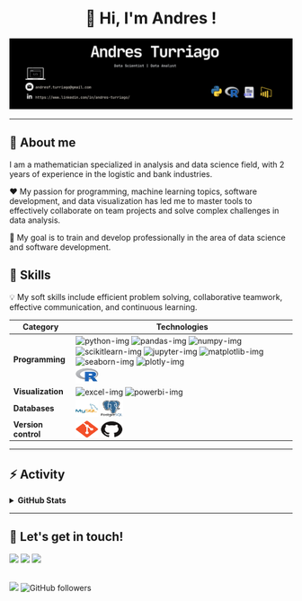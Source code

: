 <div align="center">
<h1 align="center"> 👋 Hi, I'm Andres !</h1>
</div>
<img src="https://github.com/andresturriago/andresturriago/blob/main/img/Banner%20Github%20-%20Andres%20Turriago.png">

<hr>

##  📖 **About me**
I am a mathematician specialized in analysis and data science field, with 2 years of experience in the logistic and bank industries.

❤️ My passion for programming, machine learning topics, software development, and data visualization has led me to master tools  to effectively collaborate on team projects and solve complex challenges in data analysis.

🎯 My goal is to train and develop professionally in the area of data science and software development.

## 🧰 **Skills** 

💡 My soft skills include efficient problem solving, collaborative teamwork, effective communication, and continuous learning.

| **Category** | **Technologies** |
| --- | --- | 
|**Programming**| <img align="center" alt="python-img" height="30" width="40" src="https://cdn.jsdelivr.net/gh/devicons/devicon/icons/python/python-original.svg"> <img align="center" alt="pandas-img" src="https://img.shields.io/badge/pandas-150458?logo=pandas"> <img align="center" alt="numpy-img" src="https://img.shields.io/badge/numpy-013243?logo=numpy"> <img align="center" alt="scikitlearn-img" src="https://img.shields.io/badge/scikitlearn-F7931E?logo=scikit-learn&logoColor=white"> <img align="center" alt="jupyter-img" src="https://img.shields.io/badge/jupyter-F37626?logo=jupyter&logoColor=white"> <img align="center" alt="matplotlib-img" src="https://img.shields.io/badge/matplotlib-11557C"> <img align="center" alt="seaborn-img" src="https://img.shields.io/badge/seaborn-444876"> <img align="center" alt="plotly-img" src="https://img.shields.io/badge/plotly-3F4F75?logo=plotly"> <br><img align="center" alt="r-img" height="30" width="40" src="https://github.com/devicons/devicon/blob/v2.16.0/icons/r/r-original.svg">  |
|**Visualization**| <img align="center" alt="excel-img" height="30" width="40" src="https://external-content.duckduckgo.com/iu/?u=https%3A%2F%2Fpluspng.com%2Fimg-png%2Fexcel-logo-png-img-microsoft-excel-logo-in-svg-vector-or-png-file-format-3000x2000.png&f=1&nofb=1&ipt=c939d0239fd0709f25d1679171aea2479f7742cdcce8a85b41deab84f5a3bbee&ipo=images"> <img align="center" alt="powerbi-img" height="30" width="40" src="https://external-content.duckduckgo.com/iu/?u=https%3A%2F%2Flogohistory.net%2Fwp-content%2Fuploads%2F2023%2F05%2FPower-BI-Logo-2013.png&f=1&nofb=1&ipt=964f5d9366698fd916c760f6b124848188b2ffda18997abc4ffc5f46e75c28a2&ipo=images"> |
|**Databases**| <img align="center" alt="mysql-img" height="30" width="40" src="https://github.com/devicons/devicon/blob/v2.16.0/icons/mysql/mysql-original-wordmark.svg"> <img align="center" alt="postgresql-img" height="30" width="40" src="https://github.com/devicons/devicon/blob/v2.16.0/icons/postgresql/postgresql-original-wordmark.svg"> |
|**Version control**| <img align="center" alt="git-img" height="30" width="40" src="https://github.com/devicons/devicon/blob/v2.16.0/icons/git/git-original.svg"> <img align="center" alt="github-img" height="30" width="40" src="https://github.com/devicons/devicon/blob/v2.16.0/icons/github/github-original.svg"> |

<hr>

## ⚡ **Activity**
<div>
<details>
  <summary><b>GitHub Stats</b></summary>
<!--   display stats -->
  <img height="180em" src="https://github-readme-stats.vercel.app/api?username=aturriago&show_icons=true&theme=nord&include_all_commits=true&count_private=true"/>
<!--   display top most used languages -->
<!--   <img height="180em" src="https://github-readme-stats.vercel.app/api/top-langs/?username=aturriago&layout=compact&langs_count=7&theme=nord"/> -->
<!--     [![Top Langs](https://github-readme-stats.vercel.app/api/top-langs/?username=aturriago)](https://github.com/aturriago/github-readme-stats) -->
</details>
</div>

<hr>

## 💬 **Let's get in touch!**

<div>
  <a href = "mailto:andresf.turriago@gmail.com"><img src="https://img.shields.io/badge/-Gmail-%23333?style=for-the-badge&logo=gmail&logoColor=white" target="_blank"></a>
  <a href="https://www.linkedin.com/in/andres-turriago/" target="_blank"><img src="https://img.shields.io/badge/-LinkedIn-%230077B5?style=for-the-badge&logo=linkedin&logoColor=white" target="_blank"></a>
  <a href="https://icedrive.net/s/t16xTw5TQ5DVRy5NfBBYtzAvF7ux" target="_blank"><img src="https://img.shields.io/badge/Resume-000000?style=for-the-badge&logoColor=white%22%20target=%22_blank"></a>
<!--   <a href="https://www.kaggle.com/andresfturriago" target="_blank"><img src="https://img.shields.io/badge/Kaggle-20BEFF?style=for-the-badge&logo=Kaggle&logoColor=white" target="_blank"></a>  -->
</div><br>

![](https://komarev.com/ghpvc/?username=andresturriago&style=flat&color=3776AB)  ![GitHub followers](https://img.shields.io/github/followers/andresturriago) 


